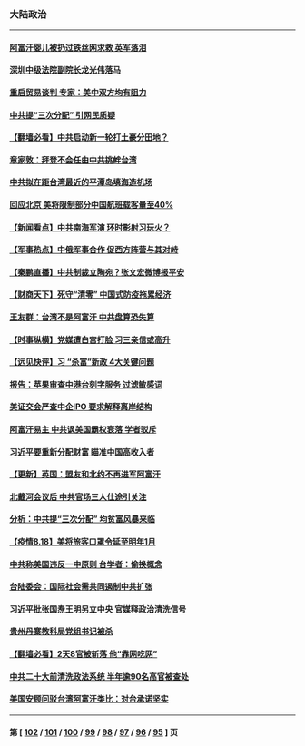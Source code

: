 ### 大陆政治
---
#### [阿富汗婴儿被扔过铁丝网求救 英军落泪](../../pages/ncid277/n13173088.md) 
#### [深圳中级法院副院长龙光伟落马](../../pages/ncid277/n13172922.md) 
#### [重启贸易谈判 专家：美中双方均有阻力](../../pages/ncid277/n13172240.md) 
#### [中共提“三次分配” 引网民质疑](../../pages/ncid277/n13172595.md) 
#### [【翻墙必看】中共启动新一轮打土豪分田地？](../../pages/ncid277/n13172450.md) 
#### [章家敦：拜登不会任由中共挑衅台湾](../../pages/ncid277/n13172111.md) 
#### [中共拟在距台湾最近的平潭岛填海造机场](../../pages/ncid277/n13172190.md) 
#### [回应北京 美将限制部分中国航班载客量至40%](../../pages/ncid277/n13171950.md) 
#### [【新闻看点‭】中共南海军演 环时影射习玩火？](../../pages/ncid277/n13170927.md) 
#### [【军事热点】中俄军事合作 促西方阵营与其对峙](../../pages/ncid277/n13171647.md) 
#### [【秦鹏直播】中共制裁立陶宛？张文宏微博报平安](../../pages/ncid277/n13171801.md) 
#### [【财商天下】死守“清零” 中国式防疫拖累经济](../../pages/ncid277/n13171729.md) 
#### [王友群：台湾不是阿富汗 中共盘算恐失算](../../pages/ncid277/n13171704.md) 
#### [【时事纵横】党媒遭白宫打脸 习三亲信或高升](../../pages/ncid277/n13171792.md) 
#### [【远见快评】习 “杀富”新政 4大关键问题](../../pages/ncid277/n13171775.md) 
#### [报告：苹果审查中港台刻字服务 过滤敏感词](../../pages/ncid277/n13171416.md) 
#### [美证交会严查中企IPO 要求解释离岸结构](../../pages/ncid277/n13171395.md) 
#### [阿富汗易主 中共讽美国霸权衰落 学者驳斥](../../pages/ncid277/n13170663.md) 
#### [习近平要重新分配财富 瞄准中国高收入者](../../pages/ncid277/n13171280.md) 
#### [【更新】英国：盟友和北约不再进军阿富汗](../../pages/ncid277/n13170807.md) 
#### [北戴河会议后 中共官场三人仕途引关注](../../pages/ncid277/n13170971.md) 
#### [分析：中共提“三次分配” 均贫富风暴来临](../../pages/ncid277/n13169506.md) 
#### [【疫情8.18】美将旅客口罩令延至明年1月](../../pages/ncid277/n13170292.md) 
#### [中共称美国违反一中原则 台学者：偷换概念](../../pages/ncid277/n13169965.md) 
#### [台陆委会：国际社会需共同遏制中共扩张](../../pages/ncid277/n13169672.md) 
#### [习近平批张国焘王明另立中央 官媒释政治清洗信号](../../pages/ncid277/n13169041.md) 
#### [贵州丹寨教科局党组书记被杀](../../pages/ncid277/n13169889.md) 
#### [【翻墙必看】2天8官被斩落 他“靠网吃网”](../../pages/ncid277/n13169831.md) 
#### [中共二十大前清洗政法系统 半年逾90名高官被查处](../../pages/ncid277/n13168725.md) 
#### [美国安顾问驳台湾阿富汗类比：对台承诺坚实](../../pages/ncid277/n13169712.md) 

---
#### 第 [ [102](./102.md) / [101](./101.md) / [100](./100.md) / [99](./99.md) / [98](./98.md) / [97](./97.md) / [96](./96.md) / [95](./95.md) ] 页
